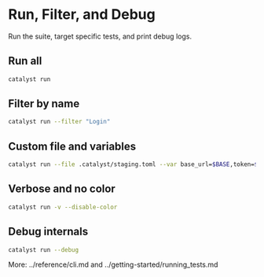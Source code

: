 # Run, Filter, and Debug

Run the suite, target specific tests, and print debug logs.

## Run all
```bash
catalyst run
```

## Filter by name
```bash
catalyst run --filter "Login"
```

## Custom file and variables
```bash
catalyst run --file .catalyst/staging.toml --var base_url=$BASE,token=$TOKEN
```

## Verbose and no color
```bash
catalyst run -v --disable-color
```

## Debug internals
```bash
catalyst run --debug
```

More: ../reference/cli.md and ../getting-started/running_tests.md
